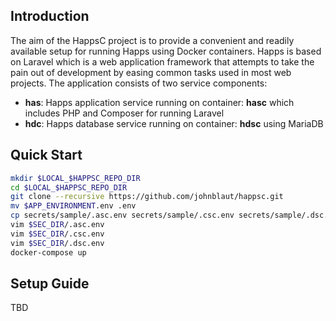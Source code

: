 ## Introduction

The aim of the HappsC project is to provide a convenient and readily available setup for running Happs using Docker containers.
Happs is based on Laravel which is a web application framework that attempts to take the pain out of development by easing common tasks used in most web projects.
The application consists of two service components:

- **has**: Happs application service running on container: **hasc** which includes PHP and Composer for running Laravel
- **hdc**: Happs database service running on container: **hdsc** using MariaDB

## Quick Start

```bash
mkdir $LOCAL_$HAPPSC_REPO_DIR
cd $LOCAL_$HAPPSC_REPO_DIR
git clone --recursive https://github.com/johnblaut/happsc.git
mv $APP_ENVIRONMENT.env .env
cp secrets/sample/.asc.env secrets/sample/.csc.env secrets/sample/.dsc.env $SEC_DIR
vim $SEC_DIR/.asc.env
vim $SEC_DIR/.csc.env
vim $SEC_DIR/.dsc.env
docker-compose up
```

## Setup Guide

TBD

